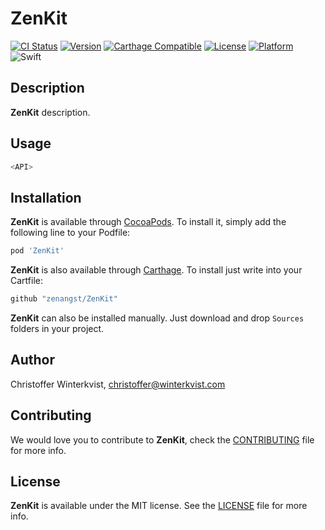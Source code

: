 # ZenKit

[![CI Status](https://img.shields.io/circleci/project/github/zenangst/ZenKit.svg)](https://circleci.com/gh/zenangst/ZenKit)
[![Version](https://img.shields.io/cocoapods/v/ZenKit.svg?style=flat)](http://cocoadocs.org/docsets/ZenKit)
[![Carthage Compatible](https://img.shields.io/badge/Carthage-compatible-4BC51D.svg?style=flat)](https://github.com/Carthage/Carthage)
[![License](https://img.shields.io/cocoapods/l/ZenKit.svg?style=flat)](http://cocoadocs.org/docsets/ZenKit)
[![Platform](https://img.shields.io/cocoapods/p/ZenKit.svg?style=flat)](http://cocoadocs.org/docsets/ZenKit)
![Swift](https://img.shields.io/badge/%20in-swift%204.0-orange.svg)

## Description

**ZenKit** description.

## Usage

```swift
<API>
```

## Installation

**ZenKit** is available through [CocoaPods](http://cocoapods.org). To install
it, simply add the following line to your Podfile:

```ruby
pod 'ZenKit'
```

**ZenKit** is also available through [Carthage](https://github.com/Carthage/Carthage).
To install just write into your Cartfile:

```ruby
github "zenangst/ZenKit"
```

**ZenKit** can also be installed manually. Just download and drop `Sources` folders in your project.

## Author

Christoffer Winterkvist, christoffer@winterkvist.com

## Contributing

We would love you to contribute to **ZenKit**, check the [CONTRIBUTING](https://github.com/zenangst/ZenKit/blob/master/CONTRIBUTING.md) file for more info.

## License

**ZenKit** is available under the MIT license. See the [LICENSE](https://github.com/zenangst/ZenKit/blob/master/LICENSE.md) file for more info.
